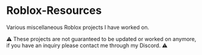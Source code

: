 # Roblox-Resources
Various miscellaneous Roblox projects I have worked on.

⚠ These projects are not guaranteed to be updated or worked on anymore, if you have an inquiry please contact me through my Discord. ⚠
